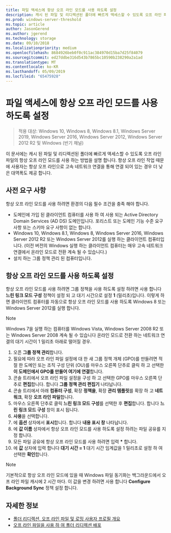 ```yaml
---
title: 파일 액세스에 항상 오프 라인 모드를 사용 하도록 설정
description: 캐시 된 파일 및 리디렉션된 폴더에 빠르게 액세스할 수 있도록 오프 라인 파일의 항상 오프 라인 모드를 사용 하는 방법입니다.
ms.prod: windows-server-threshold
ms.topic: article
author: JasonGerend
ms.author: jgerend
ms.technology: storage
ms.date: 09/10/2018
ms.localizationpriority: medium
ms.openlocfilehash: 8684926beb0f0c911ac384970d15ba7d25f84079
ms.sourcegitcommit: ed27ddbe316d543b7865bc10590b238290a2a1ad
ms.translationtype: MT
ms.contentlocale: ko-KR
ms.lasthandoff: 05/09/2019
ms.locfileid: "65475928"
---
```

# <a name="enable-always-offline-mode-for-faster-access-to-files"></a>파일 액세스에 항상 오프 라인 모드를 사용 하도록 설정

>적용 대상: Windows 10, Windows 8, Windows 8.1, Windows Server 2019, Windows Server 2016, Windows Server 2012, Windows Server 2012 R2 및 Windows (반기 채널)

이 문서에는 캐시 된 파일 및 리디렉션된 폴더에 빠르게 액세스할 수 있도록 오프 라인 파일의 항상 오프 라인 모드를 사용 하는 방법을 설명 합니다. 항상 오프 라인 작업 때문에 사용자는 항상 오프 라인으로 고속 네트워크 연결을 통해 연결 되어 있는 경우 더 낮은 대역폭도 제공 합니다.

## <a name="prerequisites"></a>사전 요구 사항

항상 오프 라인 모드를 사용 하려면 환경의 다음 필수 조건을 충족 해야 합니다.

- 도메인에 가입 된 클라이언트 컴퓨터를 사용 하 여 사용 되는 Active Directory Domain Services (AD DS) 도메인입니다. 포리스트 또는 도메인 기능 수준 요구 사항 또는 스키마 요구 사항이 없는 합니다.
- Windows 10, Windows 8.1, Windows 8, Windows Server 2016, Windows Server 2012 R2 또는 Windows Server 2012를 실행 하는 클라이언트 컴퓨터입니다. (이전 버전의 Windows 실행 하는 클라이언트 컴퓨터는 매우 고속 네트워크 연결에서 온라인 모드로 전환 계속 될 수 있습니다.)
- 설치 하는 그룹 정책 관리 된 컴퓨터입니다.

## <a name="enable-always-offline-mode"></a>항상 오프 라인 모드를 사용 하도록 설정

항상 오프 라인 모드를 사용 하려면 그룹 정책을 사용 하도록 설정 하려면 사용 합니다 **느린 링크 모드 구성** 정책이 설정 되 고 대기 시간으로 설정 **1** (밀리초)입니다. 이렇게 하면 클라이언트 컴퓨터를 자동으로 항상 오프 라인 모드를 사용 하도록 Windows 8 또는 Windows Server 2012를 실행 합니다.

>[!NOTE]
>Windows 7을 실행 하는 컴퓨터를 Windows Vista, Windows Server 2008 R2 또는 Windows Server 2008 계속 될 수 있습니다 온라인 모드로 전환 하는 네트워크 연결의 대기 시간이 1 밀리초 아래로 떨어질 경우.

1. 오픈 **그룹 정책 관리**합니다.
2. 필요에 따라 오프 라인 파일 설정에 대 한 새 그룹 정책 개체 (GPO)를 만들려면 적절 한 도메인 또는 조직 구성 단위 (OU)를 마우스 오른쪽 단추로 클릭 하 고 선택한 **이 도메인에서 GPO를 만들어 여기에 연결**합니다.
3. 콘솔 트리에서 오프 라인 파일 설정을 구성 하 고 선택한 GPO를 마우스 오른쪽 단추로 **편집**합니다. 합니다 **그룹 정책 관리 편집기** 나타납니다.
4. 콘솔 트리에서 아래 **컴퓨터 구성**, 확장 **정책을**, 확장 **관리 템플릿**를 확장 하 고 **네트워크**, 확장 **오프 라인 파일**합니다.
5. 마우스 오른쪽 단추로 클릭 **느린 링크 모드 구성**를 선택한 후 **편집**합니다. 합니다 **느린 링크 모드 구성** 창이 표시 됩니다.
6. **사용**을 선택합니다.
7. 에 **옵션** 상자에서 **표시**합니다. 합니다 **내용 표시 창** 나타납니다.
8. 에 **값 이름** 상자에서 항상 오프 라인 모드를 사용 하도록 설정 하려는 파일 공유를 지정 합니다.
9. 모든 파일 공유에 항상 오프 라인 모드를 사용 하려면 입력 **\*** 합니다.
10. 에 **값** 상자에 입력 합니다 **대기 시간 = 1** 대기 시간 임계값을 1 밀리초로 설정 하 여 선택한 **확인**합니다.

>[!NOTE]
>기본적으로 항상 오프 라인 모드에 있을 때 Windows 파일 동기화는 백그라운드에서 오프 라인 파일 캐시에 2 시간 마다. 이 값을 변경 하려면 사용 합니다 **Configure Background Sync** 정책 설정 합니다.

## <a name="more-information"></a>자세한 정보

* [폴더 리디렉션, 오프 라인 파일 및 로밍 사용자 프로필 개요](folder-redirection-rup-overview.md)
* [오프 라인 파일을 사용 하 여 폴더 리디렉션 배포](deploy-folder-redirection.md)